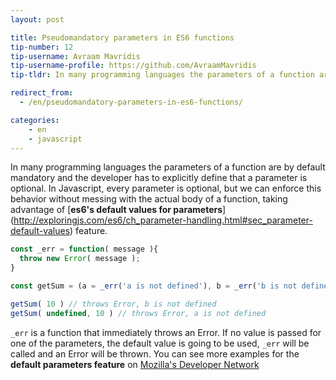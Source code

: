 ```yaml
---
layout: post

title: Pseudomandatory parameters in ES6 functions
tip-number: 12
tip-username: Avraam Mavridis
tip-username-profile: https://github.com/AvraamMavridis
tip-tldr: In many programming languages the parameters of a function are by default mandatory and the developer has to explicitly define that a parameter is optional.

redirect_from:
  - /en/pseudomandatory-parameters-in-es6-functions/

categories:
    - en
    - javascript
---
```


In many programming languages the parameters of a function are by default mandatory and the developer has to explicitly define that a parameter is optional. In Javascript, every parameter is optional, but we can enforce this behavior without messing with the actual body of a function, taking advantage of [**es6's default values for parameters**] (http://exploringjs.com/es6/ch_parameter-handling.html#sec_parameter-default-values) feature.

```javascript
const _err = function( message ){
  throw new Error( message );
}

const getSum = (a = _err('a is not defined'), b = _err('b is not defined')) => a + b

getSum( 10 ) // throws Error, b is not defined
getSum( undefined, 10 ) // throws Error, a is not defined
```

 `_err` is a function that immediately throws an Error. If no value is passed for one of the parameters, the default value is going to be used, `_err` will be called and an Error will be thrown. You can see more examples for the **default parameters feature** on [Mozilla's Developer Network ](https://developer.mozilla.org/en/docs/Web/JavaScript/Reference/Functions/default_parameters)